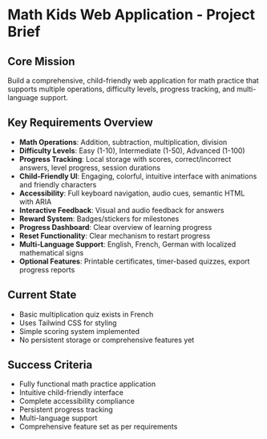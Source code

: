 # Math Kids Web Application - Project Brief

## Core Mission
Build a comprehensive, child-friendly web application for math practice that supports multiple operations, difficulty levels, progress tracking, and multi-language support.

## Key Requirements Overview
- **Math Operations**: Addition, subtraction, multiplication, division
- **Difficulty Levels**: Easy (1-10), Intermediate (1-50), Advanced (1-100)
- **Progress Tracking**: Local storage with scores, correct/incorrect answers, level progress, session durations
- **Child-Friendly UI**: Engaging, colorful, intuitive interface with animations and friendly characters
- **Accessibility**: Full keyboard navigation, audio cues, semantic HTML with ARIA
- **Interactive Feedback**: Visual and audio feedback for answers
- **Reward System**: Badges/stickers for milestones
- **Progress Dashboard**: Clear overview of learning progress
- **Reset Functionality**: Clear mechanism to restart progress
- **Multi-Language Support**: English, French, German with localized mathematical signs
- **Optional Features**: Printable certificates, timer-based quizzes, export progress reports

## Current State
- Basic multiplication quiz exists in French
- Uses Tailwind CSS for styling
- Simple scoring system implemented
- No persistent storage or comprehensive features yet

## Success Criteria
- Fully functional math practice application
- Intuitive child-friendly interface
- Complete accessibility compliance
- Persistent progress tracking
- Multi-language support
- Comprehensive feature set as per requirements 